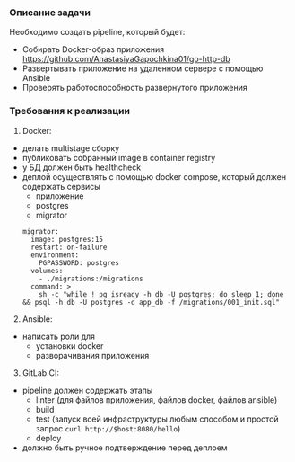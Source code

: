 ### Описание задачи
Необходимо создать pipeline, который будет:
- Собирать Docker-образ приложения https://github.com/AnastasiyaGapochkina01/go-http-db
- Развертывать приложение на удаленном сервере с помощью Ansible
- Проверять работоспособность развернутого приложения
### Требования к реализации
1) Docker:
  - делать multistage сборку
  - публиковать собранный image в container registry
  - у БД должен быть healthcheck
  - деплой осуществлять с помощью docker compose, который должен содержать сервисы
    - приложение
    - postgres
    - migrator
    ```
    migrator:
      image: postgres:15
      restart: on-failure
      environment:
        PGPASSWORD: postgres
      volumes:
        - ./migrations:/migrations
      command: >
        sh -c "while ! pg_isready -h db -U postgres; do sleep 1; done && psql -h db -U postgres -d app_db -f /migrations/001_init.sql"
    ```
2) Ansible:
- написать роли для
  - установки docker
  - разворачивания приложения
3) GitLab CI:
- pipeline должен содержать этапы
  - linter (для файлов приложения, файлов docker, файлов ansible)
  - build
  - test (запуск всей инфраструктуры любым способом и простой запрос ```curl http://$host:8080/hello```)
  - deploy
- должно быть ручное подтверждение перед деплоем
